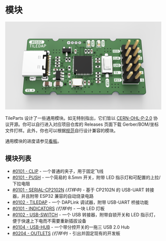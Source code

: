 # 模块

![0102-TILEDAP](./0102-TILEDAP.png)

TileParts 设计了一些通用模块。如无特别指出，它们皆以 [CERN-OHL-P-2.0](https://spdx.org/licenses/CERN-OHL-P-2.0.html) 协议开源。你可以自行进入对应项目仓库的 Releases 页面下载 Gerber/BOM/坐标文件打样。此外，你也可以根据[规范](/spec/)自行设计兼容的模块。

通用模块的进度请参见[看板](https://trello.com/b/rt251RdG/tileparts)。

## 模块列表

* [#0101 - CLIP](https://github.com/TileParts/0101-CLIP) - 一个普通的夹子，用于固定飞线
* [#0101 - PUSH](https://github.com/TileParts/0101-PUSH) - 一个简易的 8.5mm 开关，附带 LED 指示灯和可配置的上拉/下拉电阻
* [#0101 - SERIAL-CP2102N](https://github.com/TileParts/0101-SERIAL-CP2102N) _(打样中)_ - 基于 CP2102N 的 USB-UART 转接器，并且附带 ESP32 兼容的自动烧录电路
* [#0102 - TILEDAP](https://github.com/TileParts/0102-TILEDAP) - 一个 DAPLink 调试器，附带 USB-UART 桥接功能
* [#0101 - INDICATORS](https://github.com/TileParts/0101-INDICATORS) _(打样中)_ - 一块 LED 灯板
* [#0102 - USB-SWITCH](https://github.com/TileParts/0102-USB-SWITCH) - 一个 USB 转接器，附带自锁开关和 LED 指示灯，便于快速上下电而不需要重新插拔设备
* [#0104 - USB-HUB](https://github.com/TileParts/0104-USB-HUB) - 一个带分控开关的一拖三 USB 2.0 Hub
* [#0204 - OUTLETS](https://github.com/TileParts/0204-OUTLETS) _(打样中)_ - 引出并固定现有的开发板
